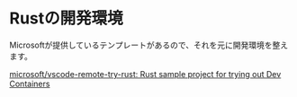 # Rustの開発環境

Microsoftが提供しているテンプレートがあるので、それを元に開発環境を整えます。

[microsoft/vscode\-remote\-try\-rust: Rust sample project for trying out Dev Containers](https://github.com/microsoft/vscode-remote-try-rust)
